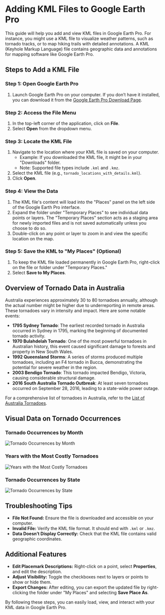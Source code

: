 # Adding KML Files to Google Earth Pro

This guide will help you add and view KML files in Google Earth Pro. For instance, you might use a KML file to visualize weather patterns, such as tornado tracks, or to map hiking trails with detailed annotations. A KML (Keyhole Markup Language) file contains geographic data and annotations for mapping software like Google Earth Pro.

## Steps to Add a KML File

### Step 1: Open Google Earth Pro

1. Launch Google Earth Pro on your computer. If you don’t have it installed, you can download it from the [Google Earth Pro Download Page](https://www.google.com/earth/versions/#earth-pro).

### Step 2: Access the File Menu

1. In the top-left corner of the application, click on **File**.
2. Select **Open** from the dropdown menu.

### Step 3: Locate the KML File

1. Navigate to the location where your KML file is saved on your computer.
   - Example: If you downloaded the KML file, it might be in your "Downloads" folder.
   - Note: Supported file types include `.kml` and `.kmz`.
2. Select the KML file (e.g., `tornado_locations_with_details.kml`).
3. Click **Open**.

### Step 4: View the Data

1. The KML file's content will load into the "Places" panel on the left side of the Google Earth Pro interface.
2. Expand the folder under "Temporary Places" to see individual data points or layers. The "Temporary Places" section acts as a staging area for newly imported files and is not saved automatically unless you choose to do so.
3. Double-click on any point or layer to zoom in and view the specific location on the map.

### Step 5: Save the KML to "My Places" (Optional)

1. To keep the KML file loaded permanently in Google Earth Pro, right-click on the file or folder under "Temporary Places."
2. Select **Save to My Places**.

## Overview of Tornado Data in Australia

Australia experiences approximately 30 to 80 tornadoes annually, although the actual number might be higher due to underreporting in remote areas. These tornadoes vary in intensity and impact. Here are some notable events:

- **1795 Sydney Tornado**: The earliest recorded tornado in Australia occurred in Sydney in 1795, marking the beginning of documented tornado activity.
- **1970 Bulahdelah Tornado**: One of the most powerful tornadoes in Australian history, this event caused significant damage to forests and property in New South Wales.
- **1992 Queensland Storms**: A series of storms produced multiple tornadoes, including an F4 tornado in Bucca, demonstrating the potential for severe weather in the region.
- **2003 Bendigo Tornado**: This tornado impacted Bendigo, Victoria, causing considerable structural damage.
- **2016 South Australia Tornado Outbreak**: At least seven tornadoes occurred on September 28, 2016, leading to a state-wide power outage.

For a comprehensive list of tornadoes in Australia, refer to the [List of Australia Tornadoes](https://en.wikipedia.org/wiki/List_of_Australia_tornadoes).

## Visual Data on Tornado Occurrences

### Tornado Occurrences by Month

![Tornado Occurrences by Month](attachment:/mnt/data/output(2).png)

### Years with the Most Costly Tornadoes

![Years with the Most Costly Tornadoes](attachment:/mnt/data/output(3).png)

### Tornado Occurrences by State

![Tornado Occurrences by State](attachment:/mnt/data/output(4).png)

## Troubleshooting Tips

- **File Not Found:** Ensure the file is downloaded and accessible on your computer.
- **Invalid File:** Verify the KML file format. It should end with `.kml` or `.kmz`.
- **Data Doesn’t Display Correctly:** Check that the KML file contains valid geographic coordinates.

## Additional Features

- **Edit Placemark Descriptions:** Right-click on a point, select **Properties**, and edit the description.
- **Adjust Visibility:** Toggle the checkboxes next to layers or points to show or hide them.
- **Export Changes:** After editing, you can export the updated file by right-clicking the folder under "My Places" and selecting **Save Place As**.

By following these steps, you can easily load, view, and interact with your KML data in Google Earth Pro.

